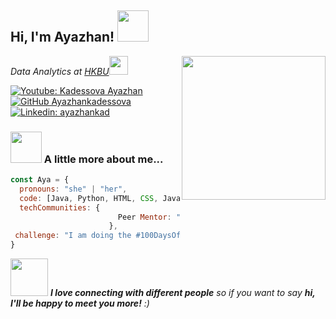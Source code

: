 <!--
**ayazhankadessova/ayazhankadessova** is a ✨ _special_ ✨ repository because its `README.md` (this file) appears on your GitHub profile.

Here are some ideas to get you started:

- 🔭 I’m currently working on ...
- 🌱 I’m currently learning ...
- 👯 I’m looking to collaborate on ...
- 🤔 I’m looking for help with ...
- 💬 Ask me about ...
- 📫 How to reach me: ...
- 😄 Pronouns: ...
- ⚡ Fun fact: ...
-->

<h2> Hi, I'm Ayazhan! <img src="https://media.giphy.com/media/mGcNjsfWAjY5AEZNw6/giphy.gif" width="50"></h2>
<img align='right' src="https://media.giphy.com/media/ieyl9zmCjO4b4t6qoY/giphy.gif" width="230">
<p><em>Data Analytics at <a href="(https://www.comp.hkbu.edu.hk/v1/">HKBU</a><img src="https://media.giphy.com/media/fYSnHlufseco8Fh93Z/giphy.gif" width="30"></br></em></p>

[![Youtube: Kadessova Ayazhan](https://img.shields.io/youtube/views/HqS8TBad0gs?style=social)](https://www.youtube.com/watch?v=HqS8TBad0gs&t=253s)
[![GitHub Ayazhankadessova](https://img.shields.io/github/followers/ayazhankadessova?label=follow&style=social)](https://github.com/ayazhankadessova)
[![Linkedin: ayazhankad](https://img.shields.io/badge/LinkedIn-blue?style=flat&logo=linkedin&labelColor=blue&link=https://www.linkedin.com/in/ayazhankad/)](https://www.linkedin.com/in/ayazhankad/)

### <img src="https://media.giphy.com/media/VgCDAzcKvsR6OM0uWg/giphy.gif" width="50"> A little more about me...  

```javascript
const Aya = {
  pronouns: "she" | "her",
  code: [Java, Python, HTML, CSS, Javascript],
  techCommunities: {
                        Peer Mentor: "HKBU"             
                      },
 challenge: "I am doing the #100DaysOfCode challenge"
}
```

<img src="https://media.giphy.com/media/LnQjpWaON8nhr21vNW/giphy.gif" width="60"> <em><b>I love connecting with different people</b> so if you want to say <b>hi, I'll be happy to meet you more!</b> :)</em>

